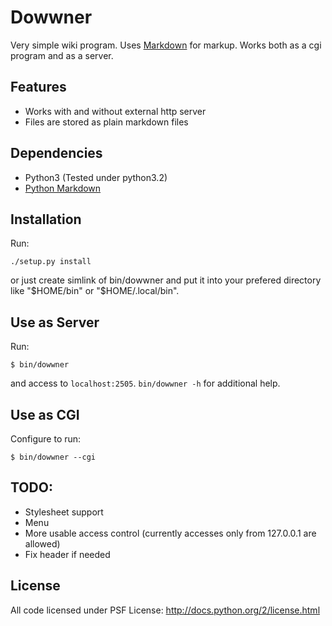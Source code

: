 Dowwner
=======

Very simple wiki program.
Uses [Markdown](http://daringfireball.net/projects/markdown/) for markup.
Works both as a cgi program and as a server.


Features
--------

* Works with and without external http server
* Files are stored as plain markdown files


Dependencies
------------

* Python3 (Tested under python3.2)
* [Python Markdown](http://pythonhosted.org/Markdown/)


Installation
------------

Run:

    ./setup.py install

or just create simlink of bin/dowwner and put it into your prefered directory
like "$HOME/bin" or "$HOME/.local/bin".


Use as Server
-------------

Run:

    $ bin/dowwner

and access to `localhost:2505`. `bin/dowwner -h` for additional help.


Use as CGI
----------

Configure to run:

    $ bin/dowwner --cgi


TODO:
-----

* Stylesheet support
* Menu
* More usable access control (currently accesses only from 127.0.0.1 are
allowed)
* Fix header if needed


License
-------

All code licensed under PSF License: <http://docs.python.org/2/license.html>

